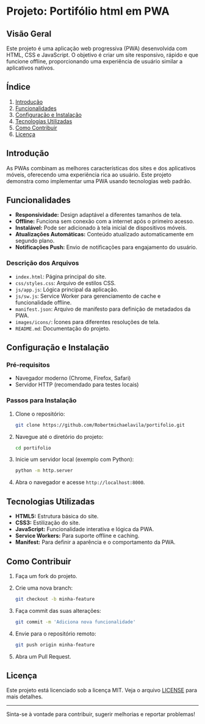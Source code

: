 # Projeto: Portifólio html em PWA

## Visão Geral

Este projeto é uma aplicação web progressiva (PWA) desenvolvida com HTML, CSS e JavaScript. O objetivo é criar um site responsivo, rápido e que funcione offline, proporcionando uma experiência de usuário similar a aplicativos nativos.

## Índice

1. [Introdução](#introdução)
2. [Funcionalidades](#funcionalidades)
3. [Configuração e Instalação](#configuração-e-instalação)
4. [Tecnologias Utilizadas](#tecnologias-utilizadas)
5. [Como Contribuir](#como-contribuir)
6. [Licença](#licença)

## Introdução

As PWAs combinam as melhores características dos sites e dos aplicativos móveis, oferecendo uma experiência rica ao usuário. Este projeto demonstra como implementar uma PWA usando tecnologias web padrão.

## Funcionalidades

- **Responsividade:** Design adaptável a diferentes tamanhos de tela.
- **Offline:** Funciona sem conexão com a internet após o primeiro acesso.
- **Instalável:** Pode ser adicionado à tela inicial de dispositivos móveis.
- **Atualizações Automáticas:** Conteúdo atualizado automaticamente em segundo plano.
- **Notificações Push:** Envio de notificações para engajamento do usuário.

### Descrição dos Arquivos

- `index.html`: Página principal do site.
- `css/styles.css`: Arquivo de estilos CSS.
- `js/app.js`: Lógica principal da aplicação.
- `js/sw.js`: Service Worker para gerenciamento de cache e funcionalidade offline.
- `manifest.json`: Arquivo de manifesto para definição de metadados da PWA.
- `images/icons/`: Ícones para diferentes resoluções de tela.
- `README.md`: Documentação do projeto.

## Configuração e Instalação

### Pré-requisitos

- Navegador moderno (Chrome, Firefox, Safari)
- Servidor HTTP (recomendado para testes locais)

### Passos para Instalação

1. Clone o repositório:

    ```bash
    git clone https://github.com/Robertmichaelavila/portifolio.git
    ```

2. Navegue até o diretório do projeto:

    ```bash
    cd portifolio
    ```

3. Inicie um servidor local (exemplo com Python):

    ```bash
    python -m http.server
    ```

4. Abra o navegador e acesse `http://localhost:8000`.

## Tecnologias Utilizadas

- **HTML5:** Estrutura básica do site.
- **CSS3:** Estilização do site.
- **JavaScript:** Funcionalidade interativa e lógica da PWA.
- **Service Workers:** Para suporte offline e caching.
- **Manifest:** Para definir a aparência e o comportamento da PWA.

## Como Contribuir

1. Faça um fork do projeto.
2. Crie uma nova branch:

    ```bash
    git checkout -b minha-feature
    ```

3. Faça commit das suas alterações:

    ```bash
    git commit -m 'Adiciona nova funcionalidade'
    ```

4. Envie para o repositório remoto:

    ```bash
    git push origin minha-feature
    ```

5. Abra um Pull Request.

## Licença

Este projeto está licenciado sob a licença MIT. Veja o arquivo [LICENSE](LICENSE) para mais detalhes.

---

Sinta-se à vontade para contribuir, sugerir melhorias e reportar problemas!

